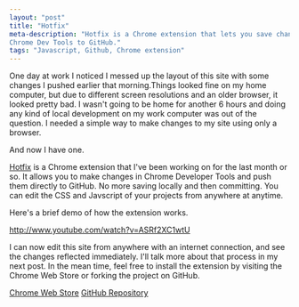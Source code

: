 ```yaml
---
layout: "post"
title: "Hotfix"
meta-description: "Hotfix is a Chrome extension that lets you save changes in 
Chrome Dev Tools to GitHub."
tags: "Javascript, Github, Chrome extension"
---
```


One day at work I noticed I messed up the layout of this site with some changes 
I pushed earlier that morning.Things looked fine on my home computer, but due to
different screen resolutions and an older browser, it looked pretty bad. I 
wasn't going to be home for another 6 hours and doing any kind of local 
development on my work computer was out of the question. I needed a simple way 
to make changes to my site using only a browser.

And now I have one.

[Hotfix][1] is a Chrome extension that I've been working on for the last month or so. 
It allows you to make changes in Chrome Developer Tools and push them directly to 
GitHub. No more saving locally and then committing. You can edit the CSS and 
Javscript of your projects from anywhere at anytime.

Here's a brief demo of how the extension works. 

<http://www.youtube.com/watch?v=ASRf2XC1wtU>

I can now edit this site from anywhere with an 
internet connection, and see the changes reflected immediately. I'll talk more 
about that process in my next post. In the mean time, feel free to install the 
extension by visiting the Chrome Web Store or forking the project on GitHub.

<span class="cws-link"><a href="https://chrome.google.com/webstore/detail/hotfix/bfmckmhcljhakgkngnfjhmmffaabdafi">Chrome Web Store</a>
</span> 
<span class="github-link"><a href="https://github.com/FajitaNachos/hotfix">
GitHub Repository</a></span>


[1]: https://chrome.google.com/webstore/detail/hotfix/bfmckmhcljhakgkngnfjhmmffaabdafi
[2]: /img/hotfix-logo.png "hotfix"
